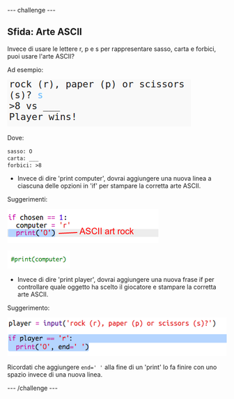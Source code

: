 --- challenge ---
## Sfida: Arte ASCII 

Invece di usare le lettere r, p e s per rappresentare sasso, carta e forbici, puoi usare l'arte ASCII?

Ad esempio:

![screenshot](images/rps-ascii-challenge.png)

Dove:
```
sasso: O
carta: ___
forbici: >8
```

+ Invece di dire 'print computer', dovrai aggiungere una nuova linea a ciascuna delle opzioni in 'if' per stampare la corretta arte ASCII.

Suggerimenti:

![screenshot](images/rps-ascii-rock.png)

![screenshot](images/rps-comment-computer.png)

+ Invece di dire 'print player', dovrai aggiungere una nuova frase if per controllare quale oggetto ha scelto il giocatore e stampare la corretta arte ASCII.

Suggerimento:

![screenshot](images/rps-player-ascii.png)

Ricordati che aggiungere `end=' '` alla fine di un 'print' lo fa finire con uno spazio invece di una nuova linea.




--- /challenge ---